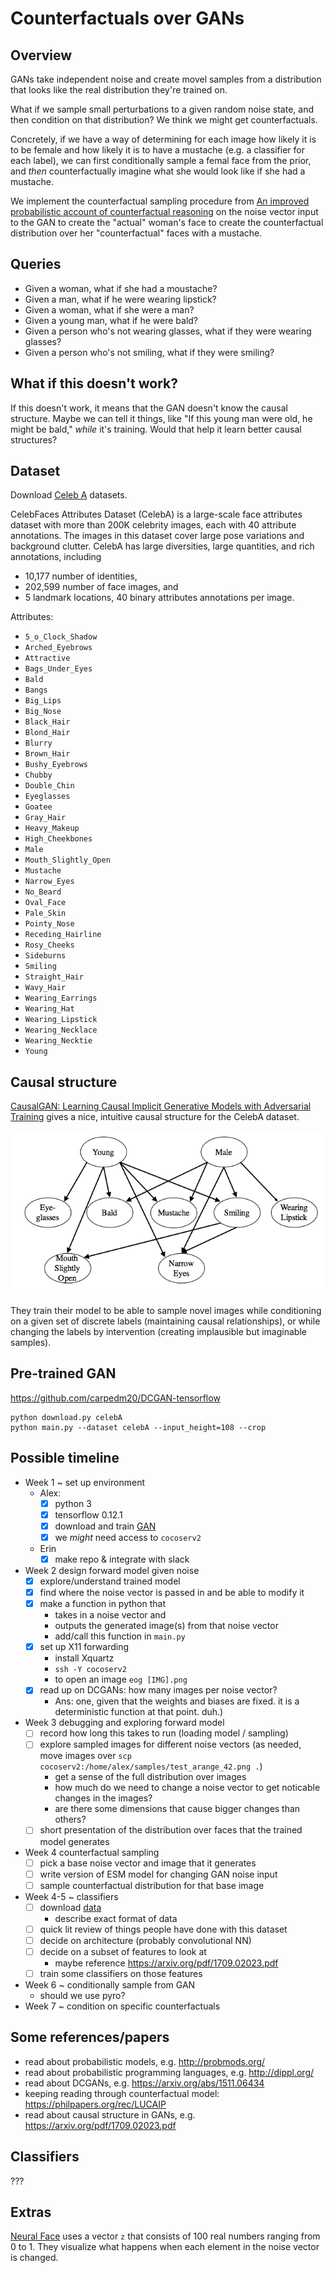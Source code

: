 # Counterfactuals over GANs

## Overview

GANs take independent noise and create movel samples from a distribution that looks like the real distribution they're trained on.

What if we sample small perturbations to a given random noise state, and then condition on that distribution?
We think we might get counterfactuals.

Concretely, if we have a way of determining for each image how likely it is to be female and how likely it is to have a mustache (e.g. a classifier for each label), we can first conditionally sample a femal face from the prior, and *then* counterfactually imagine what she would look like if she had a mustache.

We implement the counterfactual sampling procedure from [An improved probabilistic account of counterfactual reasoning](https://philpapers.org/rec/LUCAIP) on the noise vector input to the GAN to create the "actual" woman's face to create the counterfactual distribution over her "counterfactual" faces with a mustache.

## Queries

* Given a woman, what if she had a moustache?
* Given a man, what if he were wearing lipstick?
* Given a woman, what if she were a man?
* Given a young man, what if he were bald?
* Given a person who's not wearing glasses, what if they were wearing glasses?
* Given a person who's not smiling, what if they were smiling?

## What if this doesn't work?

If this doesn't work, it means that the GAN doesn't know the causal structure.
Maybe we can tell it things, like "If this young man were old, he might be bald," *while* it's training.
Would that help it learn better causal structures?

## Dataset

Download [Celeb A](http://mmlab.ie.cuhk.edu.hk/projects/CelebA.html) datasets.

CelebFaces Attributes Dataset (CelebA) is a large-scale face attributes dataset with more than 200K celebrity images, each with 40 attribute annotations. The images in this dataset cover large pose variations and background clutter. CelebA has large diversities, large quantities, and rich annotations, including

* 10,177 number of identities,
* 202,599 number of face images, and
* 5 landmark locations, 40 binary attributes annotations per image.

Attributes:

* `5_o_Clock_Shadow`
* `Arched_Eyebrows`
* `Attractive`
* `Bags_Under_Eyes`
* `Bald`
* `Bangs`
* `Big_Lips`
* `Big_Nose`
* `Black_Hair`
* `Blond_Hair`
* `Blurry`
* `Brown_Hair`
* `Bushy_Eyebrows`
* `Chubby`
* `Double_Chin`
* `Eyeglasses`
* `Goatee`
* `Gray_Hair`
* `Heavy_Makeup`
* `High_Cheekbones`
* `Male`
* `Mouth_Slightly_Open`
* `Mustache`
* `Narrow_Eyes`
* `No_Beard`
* `Oval_Face`
* `Pale_Skin`
* `Pointy_Nose`
* `Receding_Hairline`
* `Rosy_Cheeks`
* `Sideburns`
* `Smiling`
* `Straight_Hair`
* `Wavy_Hair`
* `Wearing_Earrings`
* `Wearing_Hat`
* `Wearing_Lipstick`
* `Wearing_Necklace`
* `Wearing_Necktie`
* `Young`

## Causal structure

[CausalGAN: Learning Causal Implicit Generative Models
with Adversarial Training](https://arxiv.org/pdf/1709.02023.pdf) gives a nice, intuitive causal structure for the CelebA dataset.

![](img/causal_structure.png)

They train their model to be able to sample novel images while conditioning on a given set of discrete labels (maintaining causal relationships), or while changing the labels by intervention (creating implausible but imaginable samples).

## Pre-trained GAN

https://github.com/carpedm20/DCGAN-tensorflow

```
python download.py celebA
python main.py --dataset celebA --input_height=108 --crop
```

## Possible timeline

* Week 1 ~ set up environment
	- Alex: 
		* [x] python 3
		* [x] tensorflow 0.12.1
		* [x] download and train [GAN](https://github.com/carpedm20/DCGAN-tensorflow)
		* [x] we *might* need access to `cocoserv2`
	- Erin
		* [x] make repo & integrate with slack
* Week 2 design forward model given noise
	* [x] explore/understand trained model
	* [x] find where the noise vector is passed in and be able to modify it
	* [x] make a function in python that
		- takes in a noise vector and
		- outputs the generated image(s) from that noise vector
		- add/call this function in `main.py`
	* [x] set up X11 forwarding
		- install Xquartz
		- `ssh -Y cocoserv2`
		- to open an image `eog [IMG].png`
	* [x] read up on DCGANs: how many images per noise vector?
		- Ans: one, given that the weights and biases are fixed. it is a deterministic function at that point. duh.)
* Week 3 debugging and exploring forward model
	* [ ] record how long this takes to run (loading model / sampling)
	* [ ] explore sampled images for different noise vectors (as needed, move images over `scp cocoserv2:/home/alex/samples/test_arange_42.png .`)
		- get a sense of the full distribution over images
		- how much do we need to change a noise vector to get noticable changes in the images?
		- are there some dimensions that cause bigger changes than others?
	* [ ] short presentation of the distribution over faces that the trained model generates
* Week 4  counterfactual sampling
	* [ ] pick a base noise vector and image that it generates
	* [ ] write version of ESM model for changing GAN noise input
	* [ ] sample counterfactual distribution for that base image
* Week 4-5 ~ classifiers
	* [ ] download [data](http://mmlab.ie.cuhk.edu.hk/projects/CelebA.html)
		- describe exact format of data
	* [ ] quick lit review of things people have done with this dataset
	* [ ] decide on architecture (probably convolutional NN)
	* [ ] decide on a subset of features to look at
		- maybe reference https://arxiv.org/pdf/1709.02023.pdf
	* [ ] train some classifiers on those features
* Week 6 ~ conditionally sample from GAN
	- should we use pyro?
* Week 7 ~ condition on specific counterfactuals

## Some references/papers

* read about probabilistic models, e.g. http://probmods.org/
* read about probabilistic programming languages, e.g. http://dippl.org/
* read about DCGANs, e.g. https://arxiv.org/abs/1511.06434
* keeping reading through counterfactual model: https://philpapers.org/rec/LUCAIP
* read about causal structure in GANs, e.g. https://arxiv.org/pdf/1709.02023.pdf

## Classifiers

???

## Extras

[Neural Face](http://carpedm20.github.io/faces/) uses a vector `z` that consists of 100 real numbers ranging from 0 to 1.
They visualize what happens when each element in the noise vector is changed.


